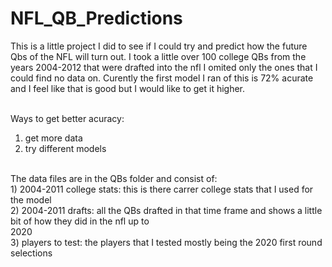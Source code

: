# NFL_QB_Predictions
This is a little project I did to see if I could try and predict how the future Qbs of the NFL will turn out. 
I took a little over 100 college QBs from the years 2004-2012 that were drafted into the nfl I omited only the ones that I could find no data on. Curently the first model I ran of this is 72% acurate and I feel like that is good but I would like to get it higher.<br> <br>

Ways to get better acuracy: <br>
1) get more data<br>
2) try different models<br> <Br>
                            
                           
The data files are in the QBs folder and consist of:<br>
              1)  2004-2011 college stats: this is there carrer college stats that I used for the model<br>
              2)  2004-2011 drafts: all the QBs drafted in that time frame and shows a little bit of how they did in the nfl up to <br> 2020<br>
              3)  players to test: the players that I tested mostly being the 2020 first round selections
